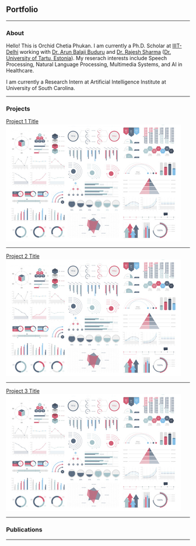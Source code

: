 
## Portfolio
---

### About

Hello! This is Orchid Chetia Phukan. I am currently a Ph.D. Scholar at <a href="https://iiitd.ac.in/">IIIT-Delhi</a> working with  <a href="http://faculty.iiitd.ac.in/~arunb/">Dr. Arun Balaji Buduru</a> and <a href="https://rajeshsharma.cs.ut.ee/">Dr. Rajesh Sharma</a> (<a href="https://ut.ee/en">Dr. University of Tartu, Estonia</a>).
My reserach interests include Speech Processing, Natural Language Processing, Multimedia Systems, and AI in Healthcare.

I am currently a Research Intern at Artificial Intelligence Institute at University of South Carolina.

---

### Projects

[Project 1 Title](/sample_page)
<img src="images/dummy_thumbnail.jpg?raw=true"/>

---
[Project 2 Title](/pdf/sample_presentation.pdf)
<img src="images/dummy_thumbnail.jpg?raw=true"/>

---
[Project 3 Title](http://example.com/)
<img src="images/dummy_thumbnail.jpg?raw=true"/>

---

### Publications


---





